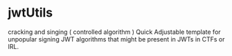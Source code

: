 # jwtUtils
cracking and singing ( controlled algorithm )
Quick Adjustable template for unpopular signing JWT algorithms that might be present in JWTs in CTFs or IRL. 
